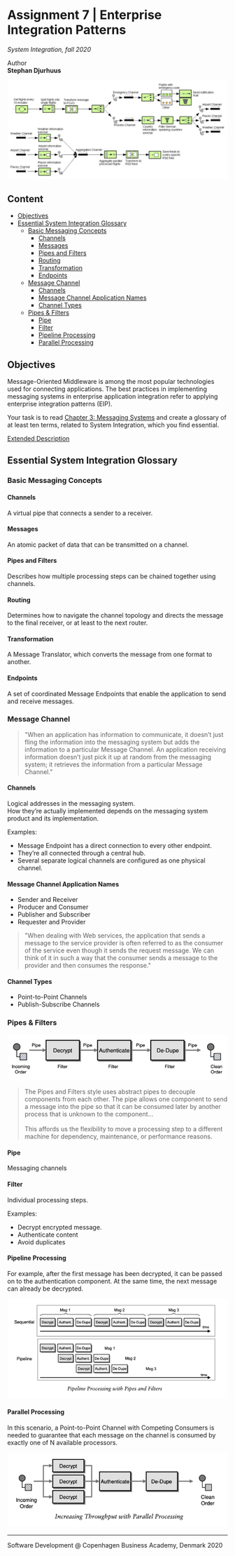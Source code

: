   
  
  
  
  
#  Assignment 7 | Enterprise Integration Patterns
  
  
_System Integration, fall 2020_
  
Author  
**Stephan Djurhuus**
  
![cover image](/assets/cover.png?0.33382428783723506 )  
  
##  Content
  
  
- [Objectives](/#objectives )
- [Essential System Integration Glossary](/#essential-system-integration-glossary )
  - [Basic Messaging Concepts](/#basic-messaging-concepts )
    - [Channels](/#channels )
    - [Messages](/#messages )
    - [Pipes and Filters](/#pipes-and-filters )
    - [Routing](/#routing )
    - [Transformation](/#transformation )
    - [Endpoints](/#endpoints )
  - [Message Channel](/#message-channel )
    - [Channels](/#channels-1 )
    - [Message Channel Application Names](/#message-channel-application-names )
    - [Channel Types](/#channel-types )
  - [Pipes & Filters](/#pipes-filters )
    - [Pipe](/#pipe )
    - [Filter](/#filter )
    - [Pipeline Processing](/#pipeline-processing )
    - [Parallel Processing](/#parallel-processing )
  
##  Objectives
  
  
Message-Oriented Middleware is among the most popular technologies used for connecting
applications. The best practices in implementing messaging systems in enterprise application
integration refer to applying enterprise integration patterns (EIP).
  
Your task is to read [Chapter 3: Messaging Systems](https://www.enterpriseintegrationpatterns.com/docs/EnterpriseIntegrationPatterns_HohpeWoolf_ch03.pdf ) and create a glossary of at least ten terms, related to System Integration, which you find essential.
  
[Extended Description](https://datsoftlyngby.github.io/soft2020fall/resources/0dc4c4f6-A7-EIP.pdf )
  
##  Essential System Integration Glossary
  
  
  
###  Basic Messaging Concepts
  
  
####  Channels
  
  
A virtual pipe that connects a sender to a receiver.
  
####  Messages
  
  
An atomic packet of data that can be transmitted on a channel.
  
####  Pipes and Filters
  
  
Describes how multiple processing steps can be
chained together using channels.
  
####  Routing
  
  
Determines how to navigate the channel topology and directs the message to the final receiver, or at least to the next router.
  
####  Transformation
  
  
A Message Translator, which converts the message from one format to another.
  
####  Endpoints
  
  
A set of coordinated Message Endpoints that enable the application to send and receive messages.
  
  
###  Message Channel
  
  
> "When an application has information to communicate, it doesn’t just fling the information into the messaging system but adds the information to a particular Message Channel. An application receiving information doesn’t just pick it up at random from the messaging system; it retrieves the information from a particular Message Channel."
  
####  Channels
  
  
Logical addresses in the messaging system.  
How they’re actually implemented depends on the messaging system product and its implementation.
  
Examples:
  
-   Message Endpoint has a direct connection to every other endpoint.
-   They’re all connected through a central hub.
-   Several separate logical channels are configured as one physical channel.
  
####  Message Channel Application Names
  
  
-   Sender and Receiver
-   Producer and Consumer
-   Publisher and Subscriber
-   Requester and Provider
  
> "When dealing with Web services, the application that sends a message to the service provider is often referred to as the consumer of the service even though it sends the request message. We can think of it in such a way that the consumer sends a message to the provider and then consumes the response."
  
####  Channel Types
  
  
-   Point-to-Point Channels
-   Publish-Subscribe Channels
  
  
###  Pipes & Filters
  
  
![](/assets/pipes-filters.png?0.7473056547552726 )  
  
> The Pipes and Filters style uses abstract pipes to decouple components from each other. The pipe allows one component to send a message into the pipe so that it can be consumed later by another process that is unknown to the component... <br><br>This affords us the flexibility to move a processing step to a different machine for dependency, maintenance, or performance reasons.
  
####  Pipe
  
  
Messaging channels
  
####  Filter
  
  
Individual processing steps.
  
Examples:
  
-   Decrypt encrypted message.
-   Authenticate content
-   Avoid duplicates
  
####  Pipeline Processing
  
  
For example, after the first message has been decrypted, it can be passed on to the authentication component. At the same time, the next message can already be decrypted.
  
![](/assets/processing-pipeline.png?0.2970307647204762 )  
  
####  Parallel Processing
  
  
In this scenario, a Point-to-Point Channel with Competing Consumers is needed to guarantee that each message on the channel is consumed by exactly one of N available processors.
  
![](/assets/parallel-processing.png?0.36144598562277785 )  
  
  
---
  
Software Development @ Copenhagen Business Academy, Denmark 2020
  
